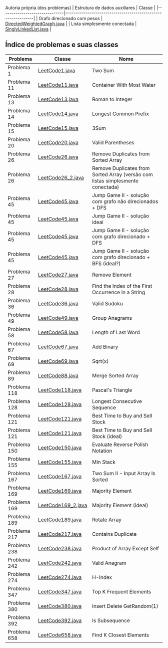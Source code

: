 Autoria própria (dos problemas)
| Estrutura de dados auxiliares | Classe                                                       |
|-------------------------------|--------------------------------------------------------------|
| Grafo direcionado com pesos   | [DirectedWeightedGraph.java](src/DirectedWeightedGraph.java) |
| Lista simplesmente conectada  | [SinglyLinkedList.java](src/SinglyLinkedList.java)           |

## Índice de problemas e suas classes

| Problema     | Classe                                       | Nome                                                                           |
|--------------|----------------------------------------------|--------------------------------------------------------------------------------|
| Problema 1   | [LeetCode1.java](src/LeetCode1.java)         | Two Sum                                                                        |
| Problema 11  | [LeetCode11.java](src/LeetCode11.java)       | Container With Most Water                                                      |
| Problema 13  | [LeetCode13.java](src/LeetCode13.java)       | Roman to Integer                                                               |
| Problema 14  | [LeetCode14.java](src/LeetCode14.java)       | Longest Common Prefix                                                          |
| Problema 15  | [LeetCode15.java](src/LeetCode15.java)       | 3Sum                                                                           |
| Problema 20  | [LeetCode20.java](src/LeetCode20.java)       | Valid Parentheses                                                              |
| Problema 26  | [LeetCode26.java](src/LeetCode26.java)       | Remove Duplicates from Sorted Array                                            |
| Problema 26  | [LeetCode26_2.java](src/LeetCode26_2.java)   | Remove Duplicates from Sorted Array (versão com listas simplesmente conectada) |
| Problema 45  | [LeetCode45.java](src/LeetCode45.java)       | Jump Game II - solução com grafo não direcionados + DFS                        |
| Problema 45  | [LeetCode45.java](src/LeetCode45_2.java)     | Jump Game II - solução ideal                                                   |
| Problema 45  | [LeetCode45.java](src/LeetCode45_3.java)     | Jump Game II - solução com grafo direcionado + DFS                             |
| Problema 45  | [LeetCode45.java](src/LeetCode45_4.java)     | Jump Game II - solução com grafo direcionado + BFS (ideal?)                    |
| Problema 27  | [LeetCode27.java](src/LeetCode27.java)       | Remove Element                                                                 |
| Problema 28  | [LeetCode28.java](src/LeetCode28.java)       | Find the Index of the First Occurrence in a String                             |
| Problema 36  | [LeetCode36.java](src/LeetCode36.java)       | Valid Sudoku                                                                   |
| Problema 49  | [LeetCode49.java](src/LeetCode49.java)       | Group Anagrams                                                                 |
| Problema 58  | [LeetCode58.java](src/LeetCode58.java)       | Length of Last Word                                                            |
| Problema 67  | [LeetCode67.java](src/LeetCode67.java)       | Add Binary                                                                     |
| Problema 69  | [LeetCode69.java](src/LeetCode69.java)       | Sqrt(x)                                                                        |
| Problema 89  | [LeetCode88.java](src/LeetCode88.java)       | Merge Sorted Array                                                             |
| Problema 118 | [LeetCode118.java](src/LeetCode118.java)     | Pascal's Triangle                                                              |
| Problema 128 | [LeetCode128.java](src/LeetCode128.java)     | Longest Consecutive Sequence                                                   |
| Problema 121 | [LeetCode121.java](src/LeetCode121.java)     | Best Time to Buy and Sell Stock                                                |
| Problema 121 | [LeetCode121.java](src/LeetCode121_2.java)   | Best Time to Buy and Sell Stock (ideal)                                        |
| Problema 150 | [LeetCode150.java](src/LeetCode150.java)     | Evaluate Reverse Polish Notation                                               |
| Problema 155 | [LeetCode155.java](src/LeetCode155.java)     | Min Stack                                                                      |
| Problema 167 | [LeetCode167.java](src/LeetCode167.java)     | Two Sum II - Input Array Is Sorted                                             |
| Problema 169 | [LeetCode169.java](src/LeetCode169.java)     | Majority Element                                                               |
| Problema 169 | [LeetCode169_2.java](src/LeetCode169_2.java) | Majority Element    (ideal)                                                    |
| Problema 189 | [LeetCode189.java](src/LeetCode189.java)     | Rotate Array                                                                   |
| Problema 217 | [LeetCode217.java](src/LeetCode217.java)     | Contains Duplicate                                                             |
| Problema 238 | [LeetCode238.java](src/LeetCode238.java)     | Product of Array Except Self                                                   |
| Problema 242 | [LeetCode242.java](src/LeetCode242.java)     | Valid Anagram                                                                  |
| Problema 274 | [LeetCode274.java](src/LeetCode274.java)     | H-Index                                                                        |
| Problema 347 | [LeetCode347.java](src/LeetCode347.java)     | Top K Frequent Elements                                                        |
| Problema 380 | [LeetCode380.java](src/LeetCode380.java)     | Insert Delete GetRandom(1)                                                     |
| Problema 392 | [LeetCode392.java](src/LeetCode392.java)     | Is Subsequence                                                                 |
| Problema 658 | [LeetCode658.java](src/LeetCode658.java)     | Find K Closest Elements                                                        |


